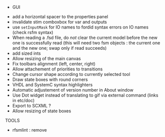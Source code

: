 * GUI
- add a horizontal spacer to the properties panel
- invalidate stim comboxbox for var and outputs
- use `setInputMask` for IO names to fordid syntax errors on IO names (check rsfm syntax)
- When reading a .fsd file, do _not_ clear the current model before the new one is  successfully
  read (this will need two fsm objects : the current one and the new one; swap only if read succeeds)
- add sized ints
- Allow resizing of the main canvas 
- Fix toolbars alignment (left, center, right)
- Allow attachement of priorities to transitions
- Change cursor shape according to currently selected tool
- Draw state boxes with round corners
- VHDL and SystemC syntax highlighters
- Automatic adjustement of version number in About window
- Use Dot widget instead of translating to gif via external command (links in etc/doc)
- Export to SCXML ?
- Allow resizing of state boxes

TOOLS
- rfsmlint : remove


